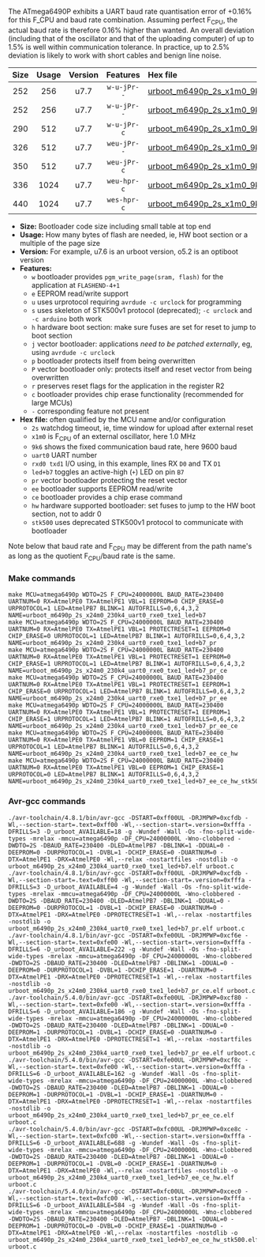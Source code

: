 The ATmega6490P exhibits a UART baud rate quantisation error of +0.16% for this F_CPU and baud rate combination. Assuming perfect F<sub>CPU</sub>, the actual baud rate is therefore 0.16% higher than wanted. An overall deviation (including that of the oscillator and that of the uploading computer) of up to 1.5% is well within communication tolerance. In practice, up to 2.5% deviation is likely to work with short cables and benign line noise.

|Size|Usage|Version|Features|Hex file|
|:-:|:-:|:-:|:-:|:--|
|252|256|u7.7|`w-u-jPr--`|[urboot_m6490p_2s_x1m0_9k6_uart0_rxe0_txe1_led+b7.hex](https://raw.githubusercontent.com/stefanrueger/urboot.hex/main/mcus/atmega6490p/watchdog_2_s/external_oscillator_x/%2B1m000000_hz/%2B%2B%2B9k6_baud/uart0_rxe0_txe1/led%2Bb7/urboot_m6490p_2s_x1m0_9k6_uart0_rxe0_txe1_led%2Bb7.hex)|
|252|256|u7.7|`w-u-jPr--`|[urboot_m6490p_2s_x1m0_9k6_uart0_rxe0_txe1_led+b7_pr.hex](https://raw.githubusercontent.com/stefanrueger/urboot.hex/main/mcus/atmega6490p/watchdog_2_s/external_oscillator_x/%2B1m000000_hz/%2B%2B%2B9k6_baud/uart0_rxe0_txe1/led%2Bb7/urboot_m6490p_2s_x1m0_9k6_uart0_rxe0_txe1_led%2Bb7_pr.hex)|
|290|512|u7.7|`w-u-jPr-c`|[urboot_m6490p_2s_x1m0_9k6_uart0_rxe0_txe1_led+b7_pr_ce.hex](https://raw.githubusercontent.com/stefanrueger/urboot.hex/main/mcus/atmega6490p/watchdog_2_s/external_oscillator_x/%2B1m000000_hz/%2B%2B%2B9k6_baud/uart0_rxe0_txe1/led%2Bb7/urboot_m6490p_2s_x1m0_9k6_uart0_rxe0_txe1_led%2Bb7_pr_ce.hex)|
|326|512|u7.7|`weu-jPr--`|[urboot_m6490p_2s_x1m0_9k6_uart0_rxe0_txe1_led+b7_pr_ee.hex](https://raw.githubusercontent.com/stefanrueger/urboot.hex/main/mcus/atmega6490p/watchdog_2_s/external_oscillator_x/%2B1m000000_hz/%2B%2B%2B9k6_baud/uart0_rxe0_txe1/led%2Bb7/urboot_m6490p_2s_x1m0_9k6_uart0_rxe0_txe1_led%2Bb7_pr_ee.hex)|
|350|512|u7.7|`weu-jPr-c`|[urboot_m6490p_2s_x1m0_9k6_uart0_rxe0_txe1_led+b7_pr_ee_ce.hex](https://raw.githubusercontent.com/stefanrueger/urboot.hex/main/mcus/atmega6490p/watchdog_2_s/external_oscillator_x/%2B1m000000_hz/%2B%2B%2B9k6_baud/uart0_rxe0_txe1/led%2Bb7/urboot_m6490p_2s_x1m0_9k6_uart0_rxe0_txe1_led%2Bb7_pr_ee_ce.hex)|
|336|1024|u7.7|`weu-hpr-c`|[urboot_m6490p_2s_x1m0_9k6_uart0_rxe0_txe1_led+b7_ee_ce_hw.hex](https://raw.githubusercontent.com/stefanrueger/urboot.hex/main/mcus/atmega6490p/watchdog_2_s/external_oscillator_x/%2B1m000000_hz/%2B%2B%2B9k6_baud/uart0_rxe0_txe1/led%2Bb7/urboot_m6490p_2s_x1m0_9k6_uart0_rxe0_txe1_led%2Bb7_ee_ce_hw.hex)|
|440|1024|u7.7|`wes-hpr-c`|[urboot_m6490p_2s_x1m0_9k6_uart0_rxe0_txe1_led+b7_ee_ce_hw_stk500.hex](https://raw.githubusercontent.com/stefanrueger/urboot.hex/main/mcus/atmega6490p/watchdog_2_s/external_oscillator_x/%2B1m000000_hz/%2B%2B%2B9k6_baud/uart0_rxe0_txe1/led%2Bb7/urboot_m6490p_2s_x1m0_9k6_uart0_rxe0_txe1_led%2Bb7_ee_ce_hw_stk500.hex)|

- **Size:** Bootloader code size including small table at top end
- **Usage:** How many bytes of flash are needed, ie, HW boot section or a multiple of the page size
- **Version:** For example, u7.6 is an urboot version, o5.2 is an optiboot version
- **Features:**
  + `w` bootloader provides `pgm_write_page(sram, flash)` for the application at `FLASHEND-4+1`
  + `e` EEPROM read/write support
  + `u` uses urprotocol requiring `avrdude -c urclock` for programming
  + `s` uses skeleton of STK500v1 protocol (deprecated); `-c urclock` and `-c arduino` both work
  + `h` hardware boot section: make sure fuses are set for reset to jump to boot section
  + `j` vector bootloader: applications *need to be patched externally*, eg, using `avrdude -c urclock`
  + `p` bootloader protects itself from being overwritten
  + `P` vector bootloader only: protects itself and reset vector from being overwritten
  + `r` preserves reset flags for the application in the register R2
  + `c` bootloader provides chip erase functionality (recommended for large MCUs)
  + `-` corresponding feature not present
- **Hex file:** often qualified by the MCU name and/or configuration
  + `2s` watchdog timeout, ie, time window for upload after external reset
  + `x1m0` is F<sub>CPU</sub> of an external oscillator, here 1.0 MHz
  + `9k6` shows the fixed communication baud rate, here 9600 baud
  + `uart0` UART number
  + `rxd0 txd1` I/O using, in this example, lines RX `D0` and TX `D1`
  + `led+b7` toggles an active-high (`+`) LED on pin `B7`
  + `pr` vector bootloader protecting the reset vector
  + `ee` bootloader supports EEPROM read/write
  + `ce` bootloader provides a chip erase command
  + `hw` hardware supported bootloader: set fuses to jump to the HW boot section, not to addr 0
  + `stk500` uses deprecated STK500v1 protocol to communicate with bootloader


Note below that baud rate and F<sub>CPU</sub> may be different from the path name's as long as the quotient F<sub>CPU</sub>/baud rate is the same.

### Make commands
```
make MCU=atmega6490p WDTO=2S F_CPU=24000000L BAUD_RATE=230400 UARTNUM=0 RX=AtmelPE0 TX=AtmelPE1 VBL=1 EEPROM=0 CHIP_ERASE=0 URPROTOCOL=1 LED=AtmelPB7 BLINK=1 AUTOFRILLS=0,6,4,3,2 NAME=urboot_m6490p_2s_x24m0_230k4_uart0_rxe0_txe1_led+b7
make MCU=atmega6490p WDTO=2S F_CPU=24000000L BAUD_RATE=230400 UARTNUM=0 RX=AtmelPE0 TX=AtmelPE1 VBL=1 PROTECTRESET=1 EEPROM=0 CHIP_ERASE=0 URPROTOCOL=1 LED=AtmelPB7 BLINK=1 AUTOFRILLS=0,6,4,3,2 NAME=urboot_m6490p_2s_x24m0_230k4_uart0_rxe0_txe1_led+b7_pr
make MCU=atmega6490p WDTO=2S F_CPU=24000000L BAUD_RATE=230400 UARTNUM=0 RX=AtmelPE0 TX=AtmelPE1 VBL=1 PROTECTRESET=1 EEPROM=0 CHIP_ERASE=1 URPROTOCOL=1 LED=AtmelPB7 BLINK=1 AUTOFRILLS=0,6,4,3,2 NAME=urboot_m6490p_2s_x24m0_230k4_uart0_rxe0_txe1_led+b7_pr_ce
make MCU=atmega6490p WDTO=2S F_CPU=24000000L BAUD_RATE=230400 UARTNUM=0 RX=AtmelPE0 TX=AtmelPE1 VBL=1 PROTECTRESET=1 EEPROM=1 CHIP_ERASE=0 URPROTOCOL=1 LED=AtmelPB7 BLINK=1 AUTOFRILLS=0,6,4,3,2 NAME=urboot_m6490p_2s_x24m0_230k4_uart0_rxe0_txe1_led+b7_pr_ee
make MCU=atmega6490p WDTO=2S F_CPU=24000000L BAUD_RATE=230400 UARTNUM=0 RX=AtmelPE0 TX=AtmelPE1 VBL=1 PROTECTRESET=1 EEPROM=1 CHIP_ERASE=1 URPROTOCOL=1 LED=AtmelPB7 BLINK=1 AUTOFRILLS=0,6,4,3,2 NAME=urboot_m6490p_2s_x24m0_230k4_uart0_rxe0_txe1_led+b7_pr_ee_ce
make MCU=atmega6490p WDTO=2S F_CPU=24000000L BAUD_RATE=230400 UARTNUM=0 RX=AtmelPE0 TX=AtmelPE1 VBL=0 EEPROM=1 CHIP_ERASE=1 URPROTOCOL=1 LED=AtmelPB7 BLINK=1 AUTOFRILLS=0,6,4,3,2 NAME=urboot_m6490p_2s_x24m0_230k4_uart0_rxe0_txe1_led+b7_ee_ce_hw
make MCU=atmega6490p WDTO=2S F_CPU=24000000L BAUD_RATE=230400 UARTNUM=0 RX=AtmelPE0 TX=AtmelPE1 VBL=0 EEPROM=1 CHIP_ERASE=1 URPROTOCOL=0 LED=AtmelPB7 BLINK=1 AUTOFRILLS=0,6,4,3,2 NAME=urboot_m6490p_2s_x24m0_230k4_uart0_rxe0_txe1_led+b7_ee_ce_hw_stk500
```

### Avr-gcc commands
```
./avr-toolchain/4.8.1/bin/avr-gcc -DSTART=0xff00UL -DRJMPWP=0xcfdb -Wl,--section-start=.text=0xff00 -Wl,--section-start=.version=0xfffa -DFRILLS=3 -D_urboot_AVAILABLE=18 -g -Wundef -Wall -Os -fno-split-wide-types -mrelax -mmcu=atmega6490p -DF_CPU=24000000L -Wno-clobbered -DWDTO=2S -DBAUD_RATE=230400 -DLED=AtmelPB7 -DBLINK=1 -DDUAL=0 -DEEPROM=0 -DURPROTOCOL=1 -DVBL=1 -DCHIP_ERASE=0 -DUARTNUM=0 -DTX=AtmelPE1 -DRX=AtmelPE0 -Wl,--relax -nostartfiles -nostdlib -o urboot_m6490p_2s_x24m0_230k4_uart0_rxe0_txe1_led+b7.elf urboot.c
./avr-toolchain/4.8.1/bin/avr-gcc -DSTART=0xff00UL -DRJMPWP=0xcfdb -Wl,--section-start=.text=0xff00 -Wl,--section-start=.version=0xfffa -DFRILLS=3 -D_urboot_AVAILABLE=4 -g -Wundef -Wall -Os -fno-split-wide-types -mrelax -mmcu=atmega6490p -DF_CPU=24000000L -Wno-clobbered -DWDTO=2S -DBAUD_RATE=230400 -DLED=AtmelPB7 -DBLINK=1 -DDUAL=0 -DEEPROM=0 -DURPROTOCOL=1 -DVBL=1 -DCHIP_ERASE=0 -DUARTNUM=0 -DTX=AtmelPE1 -DRX=AtmelPE0 -DPROTECTRESET=1 -Wl,--relax -nostartfiles -nostdlib -o urboot_m6490p_2s_x24m0_230k4_uart0_rxe0_txe1_led+b7_pr.elf urboot.c
./avr-toolchain/4.8.1/bin/avr-gcc -DSTART=0xfe00UL -DRJMPWP=0xcf6e -Wl,--section-start=.text=0xfe00 -Wl,--section-start=.version=0xfffa -DFRILLS=6 -D_urboot_AVAILABLE=222 -g -Wundef -Wall -Os -fno-split-wide-types -mrelax -mmcu=atmega6490p -DF_CPU=24000000L -Wno-clobbered -DWDTO=2S -DBAUD_RATE=230400 -DLED=AtmelPB7 -DBLINK=1 -DDUAL=0 -DEEPROM=0 -DURPROTOCOL=1 -DVBL=1 -DCHIP_ERASE=1 -DUARTNUM=0 -DTX=AtmelPE1 -DRX=AtmelPE0 -DPROTECTRESET=1 -Wl,--relax -nostartfiles -nostdlib -o urboot_m6490p_2s_x24m0_230k4_uart0_rxe0_txe1_led+b7_pr_ce.elf urboot.c
./avr-toolchain/5.4.0/bin/avr-gcc -DSTART=0xfe00UL -DRJMPWP=0xcf80 -Wl,--section-start=.text=0xfe00 -Wl,--section-start=.version=0xfffa -DFRILLS=6 -D_urboot_AVAILABLE=186 -g -Wundef -Wall -Os -fno-split-wide-types -mrelax -mmcu=atmega6490p -DF_CPU=24000000L -Wno-clobbered -DWDTO=2S -DBAUD_RATE=230400 -DLED=AtmelPB7 -DBLINK=1 -DDUAL=0 -DEEPROM=1 -DURPROTOCOL=1 -DVBL=1 -DCHIP_ERASE=0 -DUARTNUM=0 -DTX=AtmelPE1 -DRX=AtmelPE0 -DPROTECTRESET=1 -Wl,--relax -nostartfiles -nostdlib -o urboot_m6490p_2s_x24m0_230k4_uart0_rxe0_txe1_led+b7_pr_ee.elf urboot.c
./avr-toolchain/5.4.0/bin/avr-gcc -DSTART=0xfe00UL -DRJMPWP=0xcf8c -Wl,--section-start=.text=0xfe00 -Wl,--section-start=.version=0xfffa -DFRILLS=6 -D_urboot_AVAILABLE=162 -g -Wundef -Wall -Os -fno-split-wide-types -mrelax -mmcu=atmega6490p -DF_CPU=24000000L -Wno-clobbered -DWDTO=2S -DBAUD_RATE=230400 -DLED=AtmelPB7 -DBLINK=1 -DDUAL=0 -DEEPROM=1 -DURPROTOCOL=1 -DVBL=1 -DCHIP_ERASE=1 -DUARTNUM=0 -DTX=AtmelPE1 -DRX=AtmelPE0 -DPROTECTRESET=1 -Wl,--relax -nostartfiles -nostdlib -o urboot_m6490p_2s_x24m0_230k4_uart0_rxe0_txe1_led+b7_pr_ee_ce.elf urboot.c
./avr-toolchain/5.4.0/bin/avr-gcc -DSTART=0xfc00UL -DRJMPWP=0xce8c -Wl,--section-start=.text=0xfc00 -Wl,--section-start=.version=0xfffa -DFRILLS=6 -D_urboot_AVAILABLE=688 -g -Wundef -Wall -Os -fno-split-wide-types -mrelax -mmcu=atmega6490p -DF_CPU=24000000L -Wno-clobbered -DWDTO=2S -DBAUD_RATE=230400 -DLED=AtmelPB7 -DBLINK=1 -DDUAL=0 -DEEPROM=1 -DURPROTOCOL=1 -DVBL=0 -DCHIP_ERASE=1 -DUARTNUM=0 -DTX=AtmelPE1 -DRX=AtmelPE0 -Wl,--relax -nostartfiles -nostdlib -o urboot_m6490p_2s_x24m0_230k4_uart0_rxe0_txe1_led+b7_ee_ce_hw.elf urboot.c
./avr-toolchain/5.4.0/bin/avr-gcc -DSTART=0xfc00UL -DRJMPWP=0xcec0 -Wl,--section-start=.text=0xfc00 -Wl,--section-start=.version=0xfffa -DFRILLS=6 -D_urboot_AVAILABLE=584 -g -Wundef -Wall -Os -fno-split-wide-types -mrelax -mmcu=atmega6490p -DF_CPU=24000000L -Wno-clobbered -DWDTO=2S -DBAUD_RATE=230400 -DLED=AtmelPB7 -DBLINK=1 -DDUAL=0 -DEEPROM=1 -DURPROTOCOL=0 -DVBL=0 -DCHIP_ERASE=1 -DUARTNUM=0 -DTX=AtmelPE1 -DRX=AtmelPE0 -Wl,--relax -nostartfiles -nostdlib -o urboot_m6490p_2s_x24m0_230k4_uart0_rxe0_txe1_led+b7_ee_ce_hw_stk500.elf urboot.c
```


